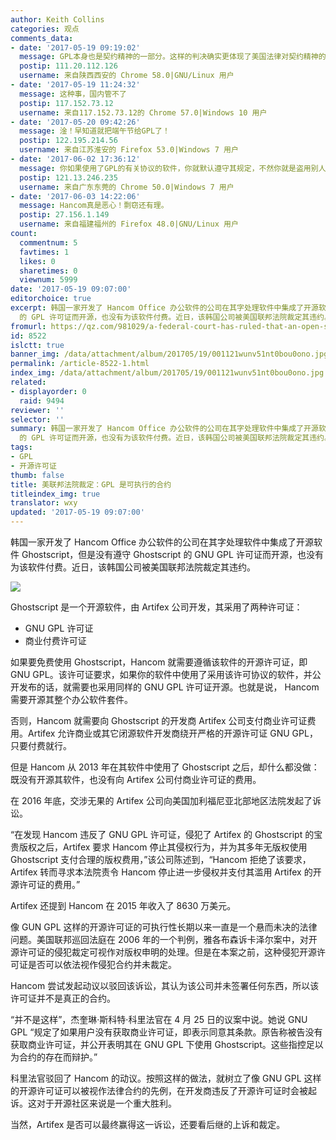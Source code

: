 ```yaml
---
author: Keith Collins
categories: 观点
comments_data:
- date: '2017-05-19 09:19:02'
  message: GPL本身也是契约精神的一部分。这样的判决确实更体现了美国法律对契约精神的尊重！！！
  postip: 111.20.112.126
  username: 来自陕西西安的 Chrome 58.0|GNU/Linux 用户
- date: '2017-05-19 11:24:32'
  message: 这种事，国内管不了
  postip: 117.152.73.12
  username: 来自117.152.73.12的 Chrome 57.0|Windows 10 用户
- date: '2017-05-20 09:42:26'
  message: 淦！早知道就把端午节给GPL了！
  postip: 122.195.214.56
  username: 来自江苏淮安的 Firefox 53.0|Windows 7 用户
- date: '2017-06-02 17:36:12'
  message: 你如果使用了GPL的有关协议的软件，你就默认遵守其规定，不然你就是盗用别人的软件。
  postip: 121.13.246.235
  username: 来自广东东莞的 Chrome 50.0|Windows 7 用户
- date: '2017-06-03 14:22:06'
  message: Hancom真是恶心！剽窃还有理。
  postip: 27.156.1.149
  username: 来自福建福州的 Firefox 48.0|GNU/Linux 用户
count:
  commentnum: 5
  favtimes: 1
  likes: 0
  sharetimes: 0
  viewnum: 5999
date: '2017-05-19 09:07:00'
editorchoice: true
excerpt: 韩国一家开发了 Hancom Office 办公软件的公司在其字处理软件中集成了开源软件 Ghostscript，但是没有遵守 Ghostscript
  的 GPL 许可证而开源，也没有为该软件付费。近日，该韩国公司被美国联邦法院裁定其违约。
fromurl: https://qz.com/981029/a-federal-court-has-ruled-that-an-open-source-license-is-an-enforceable-contract/
id: 8522
islctt: true
banner_img: /data/attachment/album/201705/19/001121wunv51nt0bou0ono.jpg
permalink: /article-8522-1.html
index_img: /data/attachment/album/201705/19/001121wunv51nt0bou0ono.jpg.thumb.jpg
related:
- displayorder: 0
  raid: 9494
reviewer: ''
selector: ''
summary: 韩国一家开发了 Hancom Office 办公软件的公司在其字处理软件中集成了开源软件 Ghostscript，但是没有遵守 Ghostscript
  的 GPL 许可证而开源，也没有为该软件付费。近日，该韩国公司被美国联邦法院裁定其违约。
tags:
- GPL
- 开源许可证
thumb: false
title: 美联邦法院裁定：GPL 是可执行的合约
titleindex_img: true
translator: wxy
updated: '2017-05-19 09:07:00'
---
```


韩国一家开发了 Hancom Office 办公软件的公司在其字处理软件中集成了开源软件 Ghostscript，但是没有遵守 Ghostscript 的 GNU GPL 许可证而开源，也没有为该软件付费。近日，该韩国公司被美国联邦法院裁定其违约。


![](/data/attachment/album/201705/19/001121wunv51nt0bou0ono.jpg)


Ghostscript 是一个开源软件，由 Artifex 公司开发，其采用了两种许可证：


* GNU GPL 许可证
* 商业付费许可证


如果要免费使用 Ghostscript，Hancom 就需要遵循该软件的开源许可证，即 GNU GPL。该许可证要求，如果你的软件中使用了采用该许可协议的软件，并公开发布的话，就需要也采用同样的 GNU GPL 许可证开源。也就是说， Hancom 需要开源其整个办公软件套件。


否则，Hancom 就需要向 Ghostscript 的开发商 Artifex 公司支付商业许可证费用。Artifex 允许商业或其它闭源软件开发商绕开严格的开源许可证 GNU GPL，只要付费就行。


但是 Hancom 从 2013 年在其软件中使用了 Ghostscript 之后，却什么都没做：既没有开源其软件，也没有向 Artifex 公司付商业许可证的费用。


在 2016 年底，交涉无果的 Artifex 公司向美国加利福尼亚北部地区法院发起了诉讼。


“在发现 Hancom 违反了 GNU GPL 许可证，侵犯了 Artifex 的 Ghostscript 的宝贵版权之后，Artifex 要求 Hancom 停止其侵权行为，并为其多年无版权使用 Ghostscript 支付合理的版权费用，”该公司陈述到，“Hancom 拒绝了该要求，Artifex 转而寻求本法院责令 Hancom 停止进一步侵权并支付其滥用 Artifex 的开源许可证的费用。”


 


Artifex 还提到 Hancom 在 2015 年收入了 8630 万美元。


像 GUN GPL 这样的开源许可证的可执行性长期以来一直是一个悬而未决的法律问题。美国联邦巡回法庭在 2006 年的一个判例，雅各布森诉卡泽尔案中，对开源许可证的侵犯裁定可视作对版权申明的处理。但是在本案之前，这种侵犯开源许可证是否可以依法视作侵犯合约并未裁定。


Hancom 尝试发起动议以驳回该诉讼，其认为该公司并未签署任何东西，所以该许可证并不是真正的合约。


“并不是这样”，杰奎琳·斯科特·科里法官在 4 月 25 日的议案中说。她说 GNU GPL “规定了如果用户没有获取商业许可证，即表示同意其条款。原告称被告没有获取商业许可证，并公开表明其在 GNU GPL 下使用 Ghostscript。这些指控足以为合约的存在而辩护。”


科里法官驳回了 Hancom 的动议。按照这样的做法，就树立了像 GNU GPL 这样的开源许可证可以被视作法律合约的先例，在开发商违反了开源许可证时会被起诉。这对于开源社区来说是一个重大胜利。


当然，Artifex 是否可以最终赢得这一诉讼，还要看后继的上诉和裁定。
